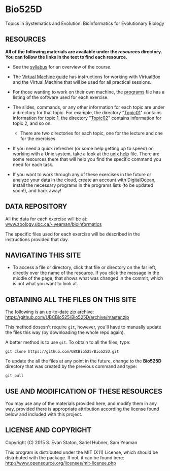 Bio525D
=======

Topics in Systematics and Evolution:
Bioinformatics for Evolutionary Biology

## RESOURCES

**All of the following materials are available under the *resources* directory. You can follow the links in the text to find each resource.**

- See the [syllabus](https://github.com/UBCBio525/Bio525D/blob/master/resources/syllabus.md) for an overview of the course.

- The [Virtual Machine guide](https://github.com/UBCBio525/Bio525D/blob/master/resources/vm.md) has instructions for working with VirtualBox and the Virtual Machine that will be used for all practical sessions.

- For those wanting to work on their own machine, the [programs](https://github.com/UBCBio525/Bio525D/blob/master/resources/programs.md) file has a listing of the software used for each exercise.

- The slides, commands, or any other information for each topic are under a directory for that topic. For example, the directory "[Topic01](https://github.com/UBCBio525/Bio525D/tree/master/Topic01)" contains information for topic 1, the directory "[Topic02](https://github.com/UBCBio525/Bio525D/tree/master/Topic02)" contains information for topic 2, and so on.

   - There are two directories for each topic, one for the lecture and one for the exercises.

- If you need a quick refresher (or some help getting up to speed) on working with a Unix system, take a look at the [unix help](https://github.com/UBCBio525/Bio525D/blob/master/resources/unix_help.md) file. There are some resources there that will help you find the specific command you need for each task. 

- If you want to work through any of these exercises in the future or analyze your data in the cloud, create an account with [DigitalOcean](https://www.digitalocean.com/?refcode=c4cc062482a8), install the necessary programs in the programs lists (to be updated soon!), and hack away!

## DATA REPOSITORY

All the data for each exercise will be at: www.zoology.ubc.ca/~yeaman/bioinformatics

The specific files used for each exercise will be described in the instructions provided that day.

## NAVIGATING THIS SITE

- To access a file or directory, click that file or directory on the far left, directly over the name of the resource. If you click the message in the middle of the page, that shows what was changed in the commit, which is not what you want to look at.

## OBTAINING ALL THE FILES ON THIS SITE

The following is an up-to-date zip archive: https://github.com/UBCBio525/Bio525D/archive/master.zip

This method dosesn't require `git`, however, you'll have to manually update the files this way (by downloading the whole repo again).

A better method is to use `git`. To obtain to all the files, type:

    git clone https://github.com/UBCBio525/Bio525D.git

To update the all the files at any point in the future, change to the **Bio525D** directory that was created by the previous command and type:

    git pull


## USE AND MODIFICATION OF THESE RESOURCES

You may use any of the materials provided here, and modify them in any way, provided there is appropriate attribution according the license found below and included with this project. 

## LICENSE AND COPYRIGHT

Copyright (C) 2015 S. Evan Staton, Sariel Hubner, Sam Yeaman

This program is distributed under the MIT (X11) License, which should be distributed with the package. 
If not, it can be found here: http://www.opensource.org/licenses/mit-license.php

